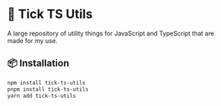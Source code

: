 # 🚀 Tick TS Utils

A large repository of utility things for JavaScript and TypeScript that are made for my use.

## 📦 Installation

```bash
npm install tick-ts-utils
pnpm install tick-ts-utils
yarn add tick-ts-utils
```
